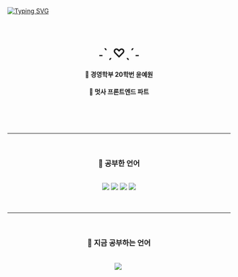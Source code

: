 [![Typing SVG](https://readme-typing-svg.herokuapp.com?size=30&duration=4500&color=F77500&width=600&lines=%F0%9F%A6%81_Welcome_Yewon_Yoon_%F0%9F%A6%81+)](https://git.io/typing-svg)


<div align=center>
<br>

# ˗ˋˏ♡ˎˊ˗


#### 🥨 경영학부 20학번 윤예원
#### 🥨 멋사 프론트엔드 파트

<br>


<br>
<br>
</div>
<div align=center>
<hr>
<br>

### 🍒 공부한 언어

  <br>
  <img src="https://img.shields.io/badge/python-3776AB?style=for-the-badge&logo=python&logoColor=white">
  <img src="https://img.shields.io/badge/html5-E34F26?style=for-the-badge&logo=html5&logoColor=white"> 
  <img src="https://img.shields.io/badge/css-1572B6?style=for-the-badge&logo=css3&logoColor=white"> 
  <img src="https://img.shields.io/badge/javascript-F7DF1E?style=for-the-badge&logo=javascript&logoColor=black">
  <br>


<br>
<br>

<hr>
<br>

### 🍒 지금 공부하는 언어

<br>
  <img src="https://img.shields.io/badge/React-61DAFB?style=for-the-badge&logo=React&logoColor=white"/></a>&nbsp
</div>
<br>
<br>
<br>
